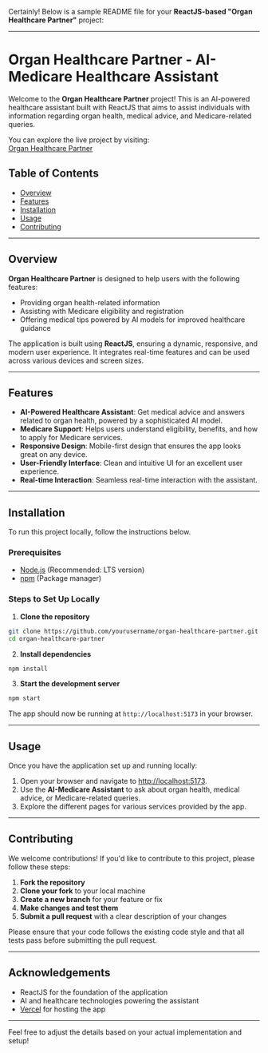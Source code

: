 Certainly! Below is a sample README file for your **ReactJS-based "Organ Healthcare Partner"** project:

---

# Organ Healthcare Partner - AI-Medicare Healthcare Assistant

Welcome to the **Organ Healthcare Partner** project! This is an AI-powered healthcare assistant built with ReactJS that aims to assist individuals with information regarding organ health, medical advice, and Medicare-related queries.

You can explore the live project by visiting:  
[Organ Healthcare Partner](https://organ-healthcare-partner.vercel.app/)

## Table of Contents

- [Overview](#overview)
- [Features](#features)
- [Installation](#installation)
- [Usage](#usage)
- [Contributing](#contributing)

---

## Overview

**Organ Healthcare Partner** is designed to help users with the following features:
- Providing organ health-related information
- Assisting with Medicare eligibility and registration
- Offering medical tips powered by AI models for improved healthcare guidance

The application is built using **ReactJS**, ensuring a dynamic, responsive, and modern user experience. It integrates real-time features and can be used across various devices and screen sizes.

---

## Features

- **AI-Powered Healthcare Assistant**: Get medical advice and answers related to organ health, powered by a sophisticated AI model.
- **Medicare Support**: Helps users understand eligibility, benefits, and how to apply for Medicare services.
- **Responsive Design**: Mobile-first design that ensures the app looks great on any device.
- **User-Friendly Interface**: Clean and intuitive UI for an excellent user experience.
- **Real-time Interaction**: Seamless real-time interaction with the assistant.

---

## Installation

To run this project locally, follow the instructions below.

### Prerequisites

- [Node.js](https://nodejs.org/) (Recommended: LTS version)
- [npm](https://npmjs.com/) (Package manager)

### Steps to Set Up Locally

1. **Clone the repository**

```bash
git clone https://github.com/yourusername/organ-healthcare-partner.git
cd organ-healthcare-partner
```

2. **Install dependencies**

```bash
npm install
```

3. **Start the development server**

```bash
npm start
```

The app should now be running at `http://localhost:5173` in your browser.

---

## Usage

Once you have the application set up and running locally:

1. Open your browser and navigate to [http://localhost:5173](http://localhost:5173).
2. Use the **AI-Medicare Assistant** to ask about organ health, medical advice, or Medicare-related queries.
3. Explore the different pages for various services provided by the app.

---

## Contributing

We welcome contributions! If you'd like to contribute to this project, please follow these steps:

1. **Fork the repository**
2. **Clone your fork** to your local machine
3. **Create a new branch** for your feature or fix
4. **Make changes and test them**
5. **Submit a pull request** with a clear description of your changes

Please ensure that your code follows the existing code style and that all tests pass before submitting the pull request.

---

## Acknowledgements

- ReactJS for the foundation of the application
- AI and healthcare technologies powering the assistant
- [Vercel](https://vercel.com/) for hosting the app

---

Feel free to adjust the details based on your actual implementation and setup!
